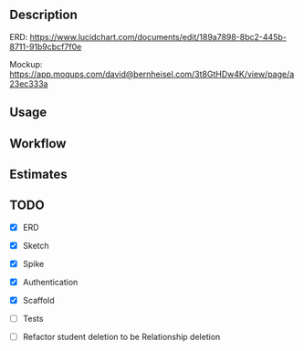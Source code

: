 ## Description
ERD: https://www.lucidchart.com/documents/edit/189a7898-8bc2-445b-8711-91b9cbcf7f0e

Mockup: https://app.moqups.com/david@bernheisel.com/3t8GtHDw4K/view/page/a23ec333a


## Usage



## Workflow



## Estimates



## TODO
- [x] ERD
- [x] Sketch
- [x] Spike
- [x] Authentication
- [x] Scaffold
- [ ] Tests
- [ ] Refactor student deletion to be Relationship deletion



